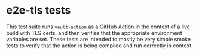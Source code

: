 # e2e-tls tests

This test suite runs `vault-action` as a GitHub Action in the context of a live
build with TLS certs, and then verifies that the appropriate environment
variables are set. These tests are intended to mostly be very simple smoke
tests to verify that the action is being compiled and run correctly in context.

